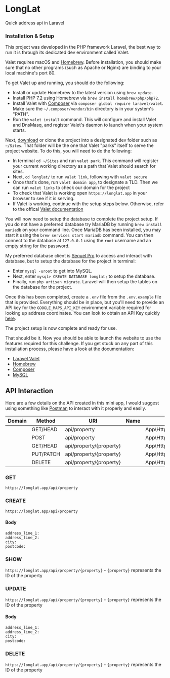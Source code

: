 # LongLat

Quick address api in Laravel

### Installation & Setup
This project was developed in the PHP framework Laravel, the best way to run it is through its dedicated dev environment called Valet.

Valet requires macOS and [Homebrew](http://brew.sh/). Before installation, you should make sure that no other programs (such as Apache or Nginx) are binding to your local machine's port 80.

To get Valet up and running, you should do the following:

* Install or update Homebrew to the latest version using ```brew update```.
* Install PHP 7.2 using Homebrew via ```brew install homebrew/php/php72```.
* Install Valet with [Composer](https://getcomposer.org/) via ```composer global require laravel/valet```. Make sure the  ```~/.composer/vendor/bin``` directory is in your system's "PATH".
* Run the ```valet install``` command. This will configure and install Valet and DnsMasq, and register Valet's daemon to launch when your system starts.

Next, [download](https://github.com/dushaunac/longlat) or clone the project into a designated dev folder such as ```~/Sites```. That folder will be the one that Valet "parks" itself to serve the project website. To do this, you will need to do the following:

* In terminal ```cd ~/Sites``` and run ```valet park```. This command will register your current working directory as a path that Valet should search for sites.
* Next, ```cd longlat/``` to run ```valet link```, following with ```valet secure```
* Once that's done, run ```valet domain app```, to designate a TLD. Then we can run ```valet links``` to check our domain for the project
* To check that Valet is working open ```https://longlat.app``` in your browser to see if it is serving.
* If Valet is working, continue with the setup steps below. Otherwise, refer to the offical [Valet documentation](https://laravel.com/docs/5.6/valet)

You will now need to setup the database to complete the project setup. If you do not have a preferred database try MariaDB by running ```brew install mariadb``` on your command line. Once MariaDB has been installed, you may start it using the ```brew services start mariadb``` command. You can then connect to the database at ```127.0.0.1``` using the ```root``` username and an empty string for the password.

My preferred database client is [Sequel Pro](https://www.sequelpro.com/) to access and interact with database, but to setup the database for the project in terminal:

* Enter ```mysql -uroot``` to get into MySQL.
* Next, enter ```mysql> CREATE DATABASE longlat;``` to setup the database.
* Finally, run ```php artisan migrate```. Laravel will then setup the tables on the database for the project.

Once this has been completed, create a ```.env``` file from the ```.env.example``` file that is provided. Everything should be in place, but you'll need to provide an API key for the ```GOOGLE_MAPS_API_KEY``` environment variable required for looking up address coordinates. You can look to obtain an API Key quickly [here](https://developers.google.com/maps/documentation/geocoding/start?csw=1&authuser=1).

The project setup is now complete and ready for use.

That should be it. Now you should be able to launch the website to use the features required for this challenge. If you get stuck on any part of this installation process, please have a look at the documentation:

* [Laravel Valet](https://laravel.com/docs/5.6/valet)
* [Homebrew](http://brew.sh/)
* [Composer](https://getcomposer.org/doc/)
* [MySQL](http://dev.mysql.com/doc/mysql-getting-started/en/)

## API Interaction

Here are a few details on the API created in this mini app, I would suggest using something like [Postman](https://www.getpostman.com/) to interact with it properly and easily.

| Domain | Method    | URI                     | Name | Action                                          | Middleware |
|--------|-----------|-------------------------|------|-------------------------------------------------|------------|
|        | GET/HEAD  | api/property            |      | App\Http\Controllers\PropertyController@index   | api        |
|        | POST      | api/property            |      | App\Http\Controllers\PropertyController@store   | api        |
|        | GET/HEAD  | api/property/{property} |      | App\Http\Controllers\PropertyController@show    | api        |
|        | PUT/PATCH | api/property/{property} |      | App\Http\Controllers\PropertyController@update  | api        |
|        | DELETE    | api/property/{property} |      | App\Http\Controllers\PropertyController@destroy | api        |

### GET
```https://longlat.app/api/property```

### CREATE
```https://longlat.app/api/property```
#### Body
```
address_line_1:
address_line_2:
city:
postcode:
```

### SHOW
```https://longlat.app/api/property/{property}``` - ```{property}``` represents the ID of the property

### UPDATE
```https://longlat.app/api/property/{property}``` - ```{property}``` represents the ID of the property
#### Body
```
address_line_1:
address_line_2:
city:
postcode:
```

### DELETE
```https://longlat.app/api/property/{property}``` - ```{property}``` represents the ID of the property

